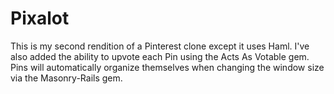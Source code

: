 # Pixalot

This is my second rendition of a Pinterest clone except it uses Haml. I've also added the ability to upvote each Pin using the Acts As Votable gem. Pins will automatically organize themselves when changing the window size via the Masonry-Rails gem.
